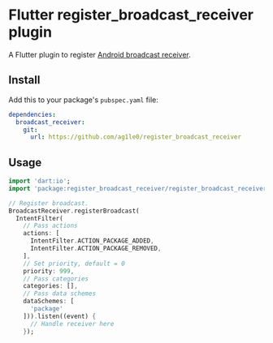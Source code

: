# Flutter register_broadcast_receiver plugin



A Flutter plugin to register [Android broadcast receiver](https://developer.android.com/guide/components/broadcasts).

## Install

Add this to your package's `pubspec.yaml` file:


```yaml
dependencies:
  broadcast_receiver:
    git:
      url: https://github.com/ag1le0/register_broadcast_receiver
```

## Usage

```dart
import 'dart:io';
import 'package:register_broadcast_receiver/register_broadcast_receiver.dart';

// Register broadcast.
BroadcastReceiver.registerBroadcast(
  IntentFilter(
    // Pass actions
    actions: [
      IntentFilter.ACTION_PACKAGE_ADDED,
      IntentFilter.ACTION_PACKAGE_REMOVED,
    ], 
    // Set priority, default = 0
    priority: 999,
    // Pass categories
    categories: [], 
    // Pass data schemes
    dataSchemes: [
      'package'
    ])).listen((event) {
      // Handle receiver here
    });
```

